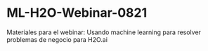 # ML-H2O-Webinar-0821
Materiales para el webinar: Usando machine learning para resolver problemas de negocio para H2O.ai
